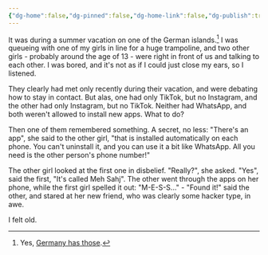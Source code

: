 ```yaml
---
{"dg-home":false,"dg-pinned":false,"dg-home-link":false,"dg-publish":true,"disabled rules":["header-increment","yaml-title","yaml-title-alias","file-name-heading"],"title":"Meh Sahj","dg-permalink":"meh-sahj/","created-date":"2024-05-22T06:19:52","aliases":["Meh Sahj"],"linter-yaml-title-alias":"Meh Sahj","updated-date":"2025-05-05T17:44:28","tags":["dgarticle","personal"],"dg-path":"meh-sahj.md","permalink":"/meh-sahj/","dgPassFrontmatter":true}
---
```



It was during a summer vacation on one of the German islands.[^1] I was queueing with one of my girls in line for a huge trampoline, and two other girls - probably around the age of 13 - were right in front of us and talking to each other. I was bored, and it's not as if I could just close my ears, so I listened.

They clearly had met only recently during their vacation, and were debating how to stay in contact. But alas, one had only TikTok, but no Instagram, and the other had only Instagram, but no TikTok. Neither had WhatsApp, and both weren't allowed to install new apps. What to do?

Then one of them remembered something. A secret, no less: "There's an app", she said to the other girl, "that is installed automatically on each phone. You can't uninstall it, and you can use it a bit like WhatsApp. All you need is the other person's phone number!"

The other girl looked at the first one in disbelief. "Really?", she asked. "Yes", said the first, "It's called Meh Sahj". The other went through the apps on her phone, while the first girl spelled it out: "M-E-S-S..." - "Found it!" said the other, and stared at her new friend, who was clearly some hacker type, in awe.

I felt old.

[^1]: Yes, [Germany has those](https://en.wikipedia.org/wiki/List_of_islands_of_Germany).
